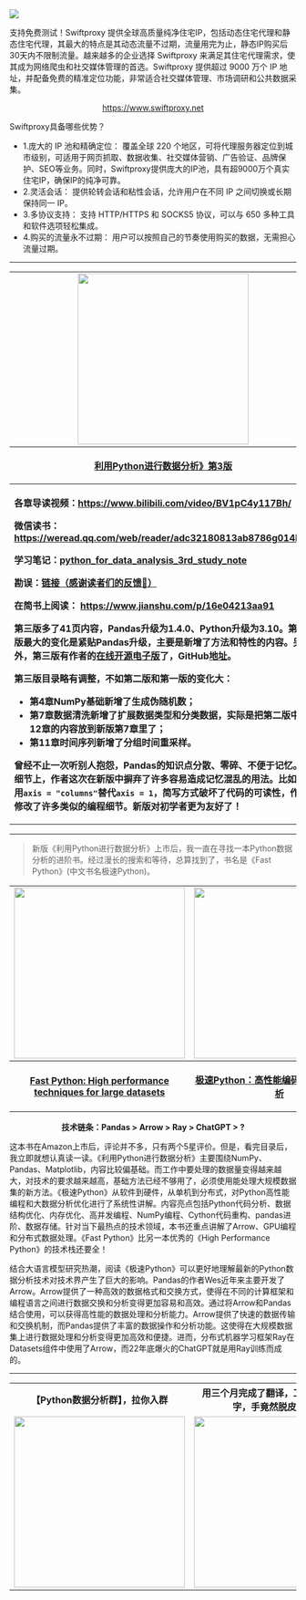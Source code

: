 <img src="https://picx.zhimg.com/80/v2-0ebe4e21000806542deaa1657cf58665_1440w.png">

支持免费测试！Swiftproxy 提供全球高质量纯净住宅IP，包括动态住宅代理和静态住宅代理，其最大的特点是其动态流量不过期，流量用完为止，静态IP购买后30天内不限制流量。越来越多的企业选择 Swiftproxy 来满足其住宅代理需求，使其成为网络爬虫和社交媒体管理的首选。Swiftproxy 提供超过 9000 万个 IP 地址，并配备免费的精准定位功能，非常适合社交媒体管理、市场调研和公共数据采集。

<p align=center>
    <a href="https://www.swiftproxy.net/?ref=iamseancheney"> https://www.swiftproxy.net</a>
</p>


Swiftproxy具备哪些优势？
- 1.庞大的 IP 池和精确定位： 覆盖全球 220 个地区，可将代理服务器定位到城市级别，可适用于网页抓取、数据收集、社交媒体营销、广告验证、品牌保护、SEO等业务。同时，Swiftproxy提供庞大的IP池，具有超9000万个真实住宅IP，确保IP的纯净可靠。
- 2.灵活会话： 提供轮转会话和粘性会话，允许用户在不同 IP 之间切换或长期保持同一 IP。
- 3.多协议支持： 支持 HTTP/HTTPS 和 SOCKS5 协议，可以与 650 多种工具和软件选项轻松集成。
- 4.购买的流量永不过期： 用户可以按照自己的节奏使用购买的数据，无需担心流量过期。

***

<div>
<table style="width:100%">
    <tr>
        <td align=center>
            <a href="https://item.jd.com/14260998.html">
                <img src="https://img3.doubanio.com/view/subject/l/public/s34761707.jpg" height="300px">
            </a>
        </td>
        <td align=center>
            <a href="https://item.jd.com/12398725.html">
                <img src="https://img3.doubanio.com/view/subject/l/public/s33711257.jpg" height="300px">
            </a>
        </td>
    </tr> 
    <tr align=center>
        <th>
            <a href="https://item.jd.com/14260998.html">
                <p>利用Python进行数据分析》第3版</p>         
            </a>
        </th>
        <th>
            <a href="https://item.jd.com/12398725.html">
                <p>利用Python进行数据分析》第2版</p>         
            </a>
        </th>
    </tr>
    <tr>
        <th align=left>
            <p>各章导读视频：<a href="https://www.bilibili.com/video/BV1pC4y117Bh/">https://www.bilibili.com/video/BV1pC4y117Bh/</a></p>            
            <p>微信读书：<a href="https://weread.qq.com/web/reader/adc32180813ab8786g014ba6">https://weread.qq.com/web/reader/adc32180813ab8786g014ba6</a></p>
            <p>学习笔记：<a href="https://github.com/iamseancheney/python_for_data_analysis_3rd_study_note">python_for_data_analysis_3rd_study_note</a></p>
            <p>勘误：<a href="https://github.com/iamseancheney/python_for_data_analysis_3rd_study_note/blob/main/%E5%8B%98%E8%AF%AF.md">链接（感谢读者们的反馈🙏）</a></p>            
            <p>在简书上阅读： <a href="https://www.jianshu.com/p/16e04213aa91">https://www.jianshu.com/p/16e04213aa91</a></p>
            <p>第三版多了41页内容，Pandas升级为1.4.0、Python升级为3.10。第三版最大的变化是紧贴Pandas升级，主要是新增了方法和特性的内容。另外，第三版有作者的<a href="https://wesmckinney.com/book/">在线开源电子版</a>了，GitHub<a href="https://github.com/wesm/pydata-book">地址</a>。</p> 

第三版目录略有调整，不如第二版和第一版的变化大：
- 第4章NumPy基础新增了生成伪随机数；
- 第7章数据清洗新增了扩展数据类型和分类数据，实际是把第二版中第12章的内容放到新版第7章里了；
- 第11章时间序列新增了分组时间重采样。

曾经不止一次听别人抱怨，Pandas的知识点分散、零碎、不便于记忆。在细节上，作者这次在新版中摒弃了许多容易造成记忆混乱的用法。比如，用`axis = "columns"`替代`axis = 1`，简写方式破坏了代码的可读性，作者修改了许多类似的编程细节。新版对初学者更为友好了！
        </th>
        <th align=left>
            <p>在简书上阅读： <a href="https://www.jianshu.com/p/04d180d90a3f">https://www.jianshu.com/p/04d180d90a3f</a></p>
            
下载本书代码，GitHub<a href="https://github.com/wesm/pydata-book/tree/2nd-edition">地址</a>（建议把代码下载下来之后，安装好Anaconda，在目录文件夹中用Jupyter notebook打开）。

本书是2017年10月20号正式出版的，和第1版的不同之处有：

* 包括Python教程内的所有代码升级为Python 3.6（第1版使用的是Python 2.7）
* 更新了Anaconda和其它包的Python安装方法
* 更新了Pandas为2017最新版
* 新增了一章，关于更高级的Pandas工具，外加一些tips
* 简要介绍了使用StatsModels和scikit-learn

对有些内容进行了重新排版。最大的改变是把第1版附录中的Python教程，单列成了现在的第2章和第3章，并且进行了扩充。
        </th>
    </tr>
</table>
</div>

***

> 新版《利用Python进行数据分析》上市后，我一直在寻找一本Python数据分析的进阶书。经过漫长的搜索和等待，总算找到了，书名是《Fast Python》(中文书名极速Python)。

<div align=center>
<table style="width:100%">
    <tr>
        <td align=center>
            <a href="https://www.amazon.com/Fast-Python-performance-techniques-datasets-ebook/dp/B0C3N4H919">
                <img src="https://pica.zhimg.com/80/v2-b298d639d1535abf0df8c828c8c7cbfa_1440w.png" height="300px">
            </a>
        </td>
        <td align=center>
            <a href="https://item.jd.com/14121183.html">
                <img src="https://pic1.zhimg.com/80/v2-2833cf04fb676ef850eb56ff286526ff_1440w.png" height="300px">
            </a>
        </td>
    </tr> 
    <tr align=center>
        <th>
            <a href="https://www.amazon.com/Fast-Python-performance-techniques-datasets-ebook/dp/B0C3N4H919">
                <p>Fast Python: High performance techniques for large datasets</p>         
            </a>
        </th>
        <th>
            <a href="https://item.jd.com/14121183.html">
                <p>极速Python：高性能编码、计算与数据分析</p>         
            </a>
        </th>
    </tr>
</table>
</div>

<div align=center>
    <p><b>技术链条：Pandas > Arrow > Ray > ChatGPT > ?</b></p>
</div>

这本书在Amazon上市后，评论并不多，只有两个5星评价。但是，看完目录后，我立即就想认真读一读。《利用Python进行数据分析》主要围绕NumPy、Pandas、Matplotlib，内容比较偏基础。而工作中要处理的数据量变得越来越大，对技术的要求越来越高，基础方法已经不够用了，必须使用能处理大规模数据集的新方法。《极速Python》从软件到硬件，从单机到分布式，对Python高性能编程和大数据分析优化进行了系统性讲解。内容亮点包括Python代码分析、数据结构优化、内存优化、高并发编程、NumPy编程、Cython代码重构、pandas进阶、数据存储。针对当下最热点的技术领域，本书还重点讲解了Arrow、GPU编程和分布式数据处理。《Fast Python》比另一本优秀的《High Performance Python》的技术栈还要全！

结合大语言模型研究热潮，阅读《极速Python》可以更好地理解最新的Python数据分析技术对技术界产生了巨大的影响。Pandas的作者Wes近年来主要开发了Arrow。Arrow提供了一种高效的数据格式和交换方式，使得在不同的计算框架和编程语言之间进行数据交换和分析变得更加容易和高效。通过将Arrow和Pandas结合使用，可以获得高性能的数据处理和分析能力。Arrow提供了快速的数据传输和交换机制，而Pandas提供了丰富的数据操作和分析功能。这使得在大规模数据集上进行数据处理和分析变得更加高效和便捷。进而，分布式机器学习框架Ray在Datasets组件中使用了Arrow，而22年底爆火的ChatGPT就是用Ray训练而成的。

***

<div align=center>
<!-- <table style="width:100%"> -->
<!--     <tr align=center> -->
<!--         <th>【Python数据分析群】，拉你入群</th> -->
<!--         <th>AI科技论谈·分享AI新知</th> -->
<!--     </tr> -->
<!--     <tr> -->
<!--         <td align=center> -->
<!--             <img src="https://picx.zhimg.com/80/v2-3301f242afabf3c8365b9ecadef3de6d_1440w.png" height="300px">             -->
<!--         </td> -->
<!--         <td align=center> -->
<!--             <img src="https://picx.zhimg.com/80/v2-72d0e4f4b373738b400c30a5757edb90_1440w.jpeg" width="160px"> -->
<!--         </td> -->
<!--     </tr>  -->
<!-- </table> -->
</div>




<div align=center>
<table style="width:100%">
    <tr align=center>
        <th>【Python数据分析群】，拉你入群</th>
        <th>用三个月完成了翻译，工作砌码回家码字，手竟然脱皮了 :joy:</th>
<!--         <th>感谢赞赏 :sparkling_heart:</th> -->
    </tr>
    <tr>
        <td align=center>
            <img src="https://picx.zhimg.com/80/v2-3301f242afabf3c8365b9ecadef3de6d_1440w.png" height="300px">            
        </td>
        <td align=center>
            <img src="https://upload-images.jianshu.io/upload_images/7178691-260d699e695f8e81.jpg" height="300px">            
        </td>
<!--         <td align=center>
            <img src="https://pic1.zhimg.com/80/v2-c499eb01a64368f08d77776d6f43e26e_1440w.png" width="160px">
        </td> -->
    </tr> 
</table>
</div>
